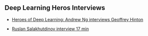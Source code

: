 ## Deep Learning Heros Interviews
- [Heroes of Deep Learning: Andrew Ng interviews Geoffrey Hinton](https://www.youtube.com/watch?v=-eyhCTvrEtE)

- [Ruslan Salakhutdinov interview 17 min](https://www.youtube.com/watch?v=hP7edR9Kp74)
